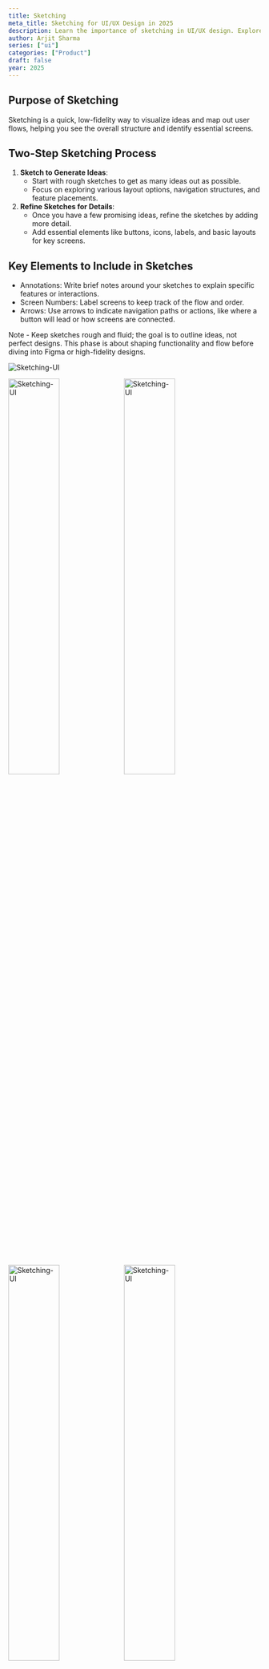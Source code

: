 ```yaml
---
title: Sketching
meta_title: Sketching for UI/UX Design in 2025
description: Learn the importance of sketching in UI/UX design. Explore how quick sketches help visualize concepts, user flows, and interface elements. Perfect for designers in 2025.
author: Arjit Sharma
series: ["ui"]
categories: ["Product"]
draft: false
year: 2025
---
```



## Purpose of Sketching

Sketching is a quick, low-fidelity way to visualize ideas and map out user flows, helping you see the overall structure and identify essential screens.

## Two-Step Sketching Process

1. **Sketch to Generate Ideas**:
    - Start with rough sketches to get as many ideas out as possible.
    - Focus on exploring various layout options, navigation structures, and feature placements.
2. **Refine Sketches for Details**: 
    - Once you have a few promising ideas, refine the sketches by adding more detail.
    - Add essential elements like buttons, icons, labels, and basic layouts for key screens.

## Key Elements to Include in Sketches

- Annotations: Write brief notes around your sketches to explain specific features or interactions.
- Screen Numbers: Label screens to keep track of the flow and order.
- Arrows: Use arrows to indicate navigation paths or actions, like where a button will lead or how screens are connected.

Note - Keep sketches rough and fluid; the goal is to outline ideas, not perfect designs. This phase is about shaping functionality and flow before diving into Figma or high-fidelity designs.


![Sketching-UI](https://res.cloudinary.com/dwa6rcttw/image/upload/v1738869230/pdafjzbuakhmq8pckgdt.png)
<p class="flex">
  <img src="https://res.cloudinary.com/dwa6rcttw/image/upload/v1738869230/shixtvdob0jgxiiw1sae.png" alt="Sketching-UI" width="45%" />
  <img src="https://res.cloudinary.com/dwa6rcttw/image/upload/v1738869230/skdwwbruuonr9ydhbvkv.png" alt="Sketching-UI" width="45%" />
</p>

<p class="flex">
  <img src="https://res.cloudinary.com/dwa6rcttw/image/upload/v1738869230/gmsroboktyzjmwgvv5sf.png" alt="Sketching-UI" width="45%" />
  <img src="https://res.cloudinary.com/dwa6rcttw/image/upload/v1738869230/x3ek0pkrsawjgtwc3zv1.png" alt="Sketching-UI" width="45%" />
</p>



